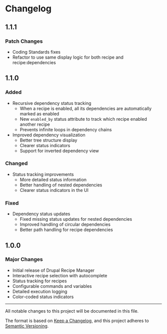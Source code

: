 # Changelog

## 1.1.1

### Patch Changes

- Coding Standards fixes
- Refactor to use same display logic for both recipe and recipe:dependencies

## 1.1.0

### Added

- Recursive dependency status tracking
  - When a recipe is enabled, all its dependencies are automatically marked as enabled
  - New `enabled_by` status attribute to track which recipe enabled another recipe
  - Prevents infinite loops in dependency chains
- Improved dependency visualization
  - Better tree structure display
  - Clearer status indicators
  - Support for inverted dependency view

### Changed

- Status tracking improvements
  - More detailed status information
  - Better handling of nested dependencies
  - Clearer status indicators in the UI

### Fixed

- Dependency status updates
  - Fixed missing status updates for nested dependencies
  - Improved handling of circular dependencies
  - Better path handling for recipe dependencies

## 1.0.0

### Major Changes

- Initial release of Drupal Recipe Manager
- Interactive recipe selection with autocomplete
- Status tracking for recipes
- Configurable commands and variables
- Detailed execution logging
- Color-coded status indicators

---

All notable changes to this project will be documented in this file.

The format is based on [Keep a Changelog](https://keepachangelog.com/en/1.0.0/),
and this project adheres to [Semantic Versioning](https://semver.org/spec/v2.0.0.html).
